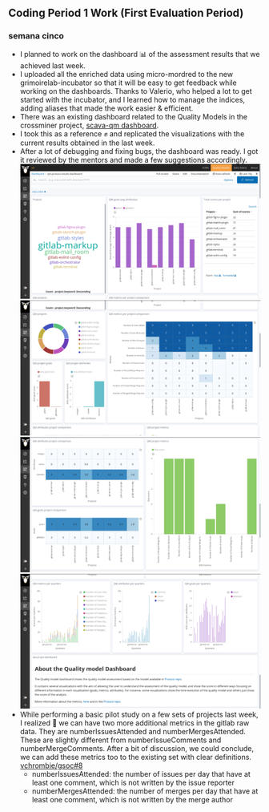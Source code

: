 ## Coding Period 1 Work (First Evaluation Period)

### semana cinco

- I planned to work on the dashboard :bar_chart: of the assessment results that we achieved last week.
- I uploaded all the enriched data using micro-mordred to the new grimoirelab-incubator so that it will be easy to get feedback while working on the dashboards. Thanks to Valerio, who helped a lot to get started with the incubator, and I learned how to manage the indices, adding aliases that made the work easier & efficient.
- There was an existing dashboard related to the Quality Models in the crossminer project, [scava-qm dashboard](http://crossminer.bitergia.net/app/kibana#/dashboard/72ac14b0-456e-11e9-a208-9748f08b9341).
- I took this as a reference :fist: and replicated the visualizations with the current results obtained in the last week.
- After a lot of debugging and fixing bugs, the dashboard was ready. I got it reviewed by the mentors and made a few suggestions accordingly.
  ![dashboard](dashboard-1.png)
  ![dashboard](dashboard-2.png)
  ![dashboard](dashboard-3.png)
  ![dashboard](dashboard-4.png)
- While performing a basic pilot study on a few sets of projects last week, I realized :thought_balloon: we can have two more additional metrics in the gitlab raw data. They are numberIssuesAttended and numberMergesAttended. These are slightly different from numberIssueComments and numberMergeComments. After a bit of discussion, we could conclude, we can add these metrics too to the existing set with clear definitions. [vchrombie/gsoc#8](https://github.com/vchrombie/gsoc/issues/8)
  - numberIssuesAttended: the number of issues per day that have at least one comment, which is not written by the issue reporter
  - numberMergesAttended: the number of merges per day that have at least one comment, which is not written by the merge author
